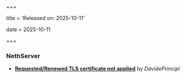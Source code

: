 +++

title = 'Released on: 2025-10-11'

date = 2025-10-11

+++

### NethServer

- **[Requested/Renewed TLS certificate not applied](https://github.com/NethServer/dev/issues/7679)** by *DavidePrincipi*

